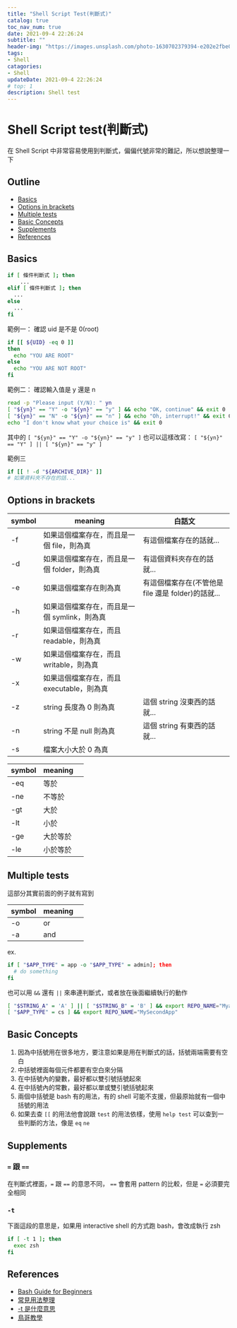 ```yaml
---
title: "Shell Script Test(判斷式)"
catalog: true
toc_nav_num: true
date: 2021-09-4 22:26:24
subtitle: ""
header-img: "https://images.unsplash.com/photo-1630702379394-e202e2fbe01e?ixid=MnwxMjA3fDB8MHxwaG90by1wYWdlfHx8fGVufDB8fHx8&ixlib=rb-1.2.1&auto=format&fit=crop&w=1434&q=80"
tags:
- Shell
catagories:
- Shell
updateDate: 2021-09-4 22:26:24
# top: 1
description: Shell test
---
```

# Shell Script test(判斷式)
在 Shell Script 中非常容易使用到判斷式，偏偏代號非常的難記，所以想說整理一下

## Outline
- [Basics](#basics)
- [Options in brackets](#options-in-brackets)
- [Multiple tests](#multiple-tests)
- [Basic Concepts ](#basic-concepts)
- [Supplements](#supplements)
- [References](#references)

## Basics
```bash
if [ 條件判斷式 ]; then
	...
elif [ 條件判斷式 ]; then
  ...
else
  ...
fi
```
範例一： 確認 uid 是不是 0(root)
```bash
if [[ ${UID} -eq 0 ]]
then
  echo "YOU ARE ROOT"
else
  echo "YOU ARE NOT ROOT"
fi
```
範例二： 確認輸入值是 y 還是 n
```bash
read -p "Please input (Y/N): " yn
[ "${yn}" == "Y" -o "${yn}" == "y" ] && echo "OK, continue" && exit 0
[ "${yn}" == "N" -o "${yn}" == "n" ] && echo "Oh, interrupt!" && exit 0
echo "I don't know what your choice is" && exit 0
```
其中的
`[ "${yn}" == "Y" -o "${yn}" == "y" ]`
也可以這樣改寫：
`[ "${yn}" == "Y" ] || [ "${yn}" == "y" ]`

範例三
```bash
if [[ ! -d "${ARCHIVE_DIR}" ]]
# 如果資料夾不存在的話...
```
## Options in brackets
| symbol | meaning                            | 白話文  |
|--------|------------------------------------|---|
| -f     | 如果這個檔案存在，而且是一個 file，則為真 |有這個檔案存在的話就...   |
| -d     | 如果這個檔案存在，而且是一個 folder，則為真 | 有這個資料夾存在的話就...  |
| -e     | 如果這個檔案存在則為真             | 有這個檔案存在(不管他是 file 還是 folder)的話就...  |
| -h     | 如果這個檔案存在，而且是一個 symlink，則為真  |   |
| -r     | 如果這個檔案存在，而且 readable，則為真       |   |
| -w     | 如果這個檔案存在，而且 writable，則為真       |   |
| -x     | 如果這個檔案存在，而且 executable，則為真     |   |
| -z     | string 長度為 0 則為真 | 這個 string 沒東西的話就...  |
| -n     | string 不是 null 則為真 |這個 string 有東西的話就...   |
| -s     | 檔案大小大於 0 為真       |   |


| symbol | meaning                            |   |
|--------|------------------------------------|---|
| -eq     | 等於 |   |
| -ne     | 不等於 |   |
| -gt     | 大於             |   |
| -lt     | 小於  |   |
| -ge     | 大於等於       |   |
| -le     | 小於等於       |   |


## Multiple tests
這部分其實前面的例子就有寫到

| symbol | meaning                            |   |
|--------|------------------------------------|---|
| -o     | or |   |
| -a     | and |   |

ex.
```bash
if [ "$APP_TYPE" = app -o "$APP_TYPE" = admin]; then
  # do something
fi
```

也可以用 `&&` 還有 `||` 來串連判斷式，或者放在後面繼續執行的動作
```bash
[ "$STRING_A" = 'A' ] || [ "$STRING_B" = 'B' ] && export REPO_NAME="Myapp"
[ "$APP_TYPE" = cs ] && export REPO_NAME="MySecondApp"
```

## Basic Concepts 
1. 因為中括號用在很多地方，要注意如果是用在判斷式的話，括號兩端需要有空白
2. 中括號裡面每個元件都要有空白來分隔
3. 在中括號內的變數，最好都以雙引號括號起來
4. 在中括號內的常數，最好都以單或雙引號括號起來
5. 兩個中括號是 bash 有的用法，有的 shell 可能不支援，但最原始就有一個中括號的用法
6. 如果去查 `[[` 的用法他會說跟 `test` 的用法依樣，使用 `help test` 可以查到一些判斷的方法，像是 `eq` `ne`

## Supplements

### `=` 跟 `==`
在判斷式裡面，`=` 跟 `==` 的意思不同， `==` 會套用 pattern 的比較，但是 `=` 必須要完全相同

### `-t`
下面這段的意思是，如果用 interactive shell 的方式跑 bash，會改成執行 zsh
```bash
if [ -t 1 ]; then
  exec zsh
fi
```

## References
- [Bash Guide for Beginners](https://tldp.org/LDP/Bash-Beginners-Guide/html/)
- [常見用法整理](https://blog.csdn.net/shenhuxi_yu/article/details/53047012)
- [-t 是什麼意思](https://unix.stackexchange.com/questions/389495/what-does-t-1-check)
- [鳥哥教學](http://linux.vbird.org/linux_basic/0340bashshell-scripts.php)